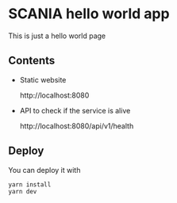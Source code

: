 # SCANIA hello world app

This is just a hello world page


## Contents

* Static website

    http://localhost:8080

* API to check if the service is alive

    http://localhost:8080/api/v1/health


## Deploy

You can deploy it with

```sh
yarn install
yarn dev
```